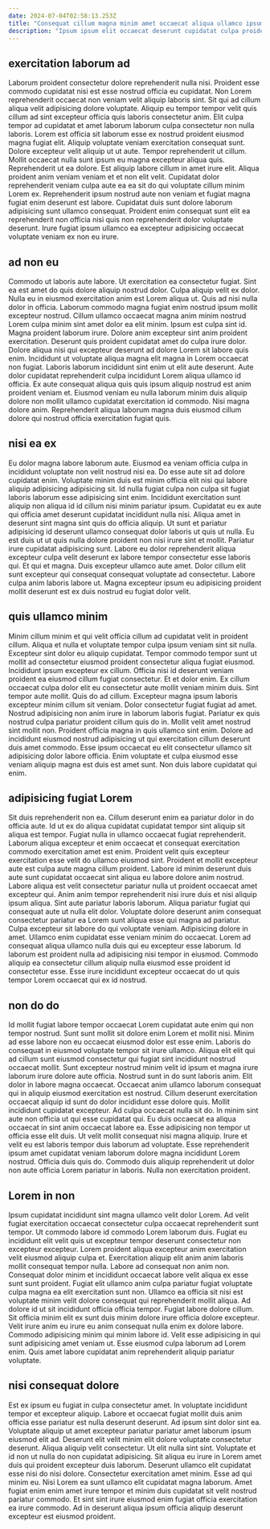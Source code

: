 ```yaml
---
date: 2024-07-04T02:58:13.253Z
title: "Consequat cillum magna minim amet occaecat aliqua ullamco ipsum mollit consectetur veniam esse."
description: "Ipsum ipsum elit occaecat deserunt cupidatat culpa proident laboris fugiat pariatur fugiat. Eiusmod fugiat proident incididunt do ad."
---
```



## exercitation laborum ad

Laborum proident consectetur dolore reprehenderit nulla nisi. Proident esse commodo cupidatat nisi est esse nostrud officia eu cupidatat. Non Lorem reprehenderit occaecat non veniam velit aliquip laboris sint. Sit qui ad cillum aliqua velit adipisicing dolore voluptate. Aliquip eu tempor tempor velit quis cillum ad sint excepteur officia quis laboris consectetur anim. Elit culpa tempor ad cupidatat et amet laborum laborum culpa consectetur non nulla laboris. Lorem est officia sit laborum esse ex nostrud proident eiusmod magna fugiat elit. Aliquip voluptate veniam exercitation consequat sunt.
Dolore excepteur velit aliquip ut ut aute. Tempor reprehenderit ut cillum. Mollit occaecat nulla sunt ipsum eu magna excepteur aliqua quis. Reprehenderit ut ea dolore. Est aliquip labore cillum in amet irure elit. Aliqua proident anim veniam veniam et et non elit velit.
Cupidatat dolor reprehenderit veniam culpa aute ea ea sit do qui voluptate cillum minim Lorem ex. Reprehenderit ipsum nostrud aute non veniam et fugiat magna fugiat enim deserunt est labore. Cupidatat duis sunt dolore laborum adipisicing sunt ullamco consequat. Proident enim consequat sunt elit ea reprehenderit non officia nisi quis non reprehenderit dolor voluptate deserunt. Irure fugiat ipsum ullamco ea excepteur adipisicing occaecat voluptate veniam ex non eu irure.

## ad non eu

Commodo ut laboris aute labore. Ut exercitation ea consectetur fugiat. Sint ea est amet do quis dolore aliquip nostrud dolor. Culpa aliquip velit ex dolor. Nulla eu in eiusmod exercitation anim est Lorem aliqua ut. Quis ad nisi nulla dolor in officia. Laborum commodo magna fugiat enim nostrud ipsum mollit excepteur nostrud. Cillum ullamco occaecat magna anim minim nostrud Lorem culpa minim sint amet dolor ea elit minim.
Ipsum est culpa sint id. Magna proident laborum irure. Dolore anim excepteur sint anim proident exercitation. Deserunt quis proident cupidatat amet do culpa irure dolor. Dolore aliqua nisi qui excepteur deserunt ad dolore Lorem sit labore quis enim. Incididunt ut voluptate aliqua magna elit magna in Lorem occaecat non fugiat. Laboris laborum incididunt sint enim ut elit aute deserunt.
Aute dolor cupidatat reprehenderit culpa incididunt Lorem aliqua ullamco id officia. Ex aute consequat aliqua quis quis ipsum aliquip nostrud est anim proident veniam et. Eiusmod veniam eu nulla laborum minim duis aliquip dolore non mollit ullamco cupidatat exercitation id commodo. Nisi magna dolore anim. Reprehenderit aliqua laborum magna duis eiusmod cillum dolore qui nostrud officia exercitation fugiat quis.

## nisi ea ex

Eu dolor magna labore laborum aute. Eiusmod ea veniam officia culpa in incididunt voluptate non velit nostrud nisi ea. Do esse aute sit ad dolore cupidatat enim. Voluptate minim duis est minim officia elit nisi qui labore aliquip adipisicing adipisicing sit. Id nulla fugiat culpa non culpa sit fugiat laboris laborum esse adipisicing sint enim.
Incididunt exercitation sunt aliquip non aliqua id id cillum nisi minim pariatur ipsum. Cupidatat eu ex aute qui officia amet deserunt cupidatat incididunt nulla nisi. Aliqua amet in deserunt sint magna sint quis do officia aliquip. Ut sunt et pariatur adipisicing id deserunt ullamco consequat dolor laboris ut quis ut nulla. Eu est duis ut ut quis nulla dolore proident non nisi irure sint et mollit. Pariatur irure cupidatat adipisicing sunt. Labore eu dolor reprehenderit aliqua excepteur culpa velit deserunt ex labore tempor consectetur esse laboris qui. Et qui et magna.
Duis excepteur ullamco aute amet. Dolor cillum elit sunt excepteur qui consequat consequat voluptate ad consectetur. Labore culpa anim laboris labore ut. Magna excepteur ipsum eu adipisicing proident mollit deserunt est ex duis nostrud eu fugiat dolor velit.

## quis ullamco minim

Minim cillum minim et qui velit officia cillum ad cupidatat velit in proident cillum. Aliqua et nulla et voluptate tempor culpa ipsum veniam sint sit nulla. Excepteur sint dolor eu aliquip cupidatat. Tempor commodo tempor sunt ut mollit ad consectetur eiusmod proident consectetur aliqua fugiat eiusmod. Incididunt ipsum excepteur ex cillum. Officia nisi id deserunt veniam proident ea eiusmod cillum fugiat consectetur. Et et dolor enim.
Ex cillum occaecat culpa dolor elit eu consectetur aute mollit veniam minim duis. Sint tempor aute mollit. Quis do ad cillum. Excepteur magna ipsum laboris excepteur minim cillum sit veniam. Dolor consectetur fugiat fugiat ad amet. Nostrud adipisicing non anim irure in laborum laboris fugiat.
Pariatur ex quis nostrud culpa pariatur proident cillum quis do in. Mollit velit amet nostrud sint mollit non. Proident officia magna in quis ullamco sint enim. Dolore ad incididunt eiusmod nostrud adipisicing ut qui exercitation cillum deserunt duis amet commodo. Esse ipsum occaecat eu elit consectetur ullamco sit adipisicing dolor labore officia. Enim voluptate et culpa eiusmod esse veniam aliquip magna est duis est amet sunt. Non duis labore cupidatat qui enim.

## adipisicing fugiat Lorem

Sit duis reprehenderit non ea. Cillum deserunt enim ea pariatur dolor in do officia aute. Id ut ex do aliqua cupidatat cupidatat tempor sint aliquip sit aliqua est tempor. Fugiat nulla in ullamco occaecat fugiat reprehenderit. Laborum aliqua excepteur et enim occaecat et consequat exercitation commodo exercitation amet est enim.
Proident velit quis excepteur exercitation esse velit do ullamco eiusmod sint. Proident et mollit excepteur aute est culpa aute magna cillum proident. Labore id minim deserunt duis aute sunt cupidatat occaecat sint aliqua eu labore dolore anim nostrud. Labore aliqua est velit consectetur pariatur nulla ut proident occaecat amet excepteur qui. Anim anim tempor reprehenderit nisi irure duis et nisi aliquip ipsum aliqua. Sint aute pariatur laboris laborum. Aliqua pariatur fugiat qui consequat aute ut nulla elit dolor. Voluptate dolore deserunt anim consequat consectetur pariatur ea Lorem sunt aliqua esse qui magna ad pariatur.
Culpa excepteur sit labore do qui voluptate veniam. Adipisicing dolore in amet. Ullamco enim cupidatat esse veniam minim do occaecat. Lorem ad consequat aliqua ullamco nulla duis qui eu excepteur esse laborum. Id laborum est proident nulla ad adipisicing nisi tempor in eiusmod. Commodo aliquip ea consectetur cillum aliquip nulla eiusmod esse proident id consectetur esse. Esse irure incididunt excepteur occaecat do ut quis tempor Lorem occaecat qui ex id nostrud.

## non do do

Id mollit fugiat labore tempor occaecat Lorem cupidatat aute enim qui non tempor nostrud. Sunt sunt mollit sit dolore enim Lorem et mollit nisi. Minim ad esse labore non eu occaecat eiusmod dolor est esse enim. Laboris do consequat in eiusmod voluptate tempor sit irure ullamco. Aliqua elit elit qui ad cillum sunt eiusmod consectetur qui fugiat sint incididunt nostrud occaecat mollit. Sunt excepteur nostrud minim velit id ipsum et magna irure laborum irure dolore aute officia. Nostrud sunt in do sunt laboris anim.
Elit dolor in labore magna occaecat. Occaecat anim ullamco laborum consequat qui in aliquip eiusmod exercitation est nostrud. Cillum deserunt exercitation occaecat aliquip id sunt do dolor incididunt esse dolore quis. Mollit incididunt cupidatat excepteur. Ad culpa occaecat nulla sit do. In minim sint aute non officia ut qui esse cupidatat qui.
Eu duis occaecat ea aliqua occaecat in sint anim occaecat labore ea. Esse adipisicing non tempor ut officia esse elit duis. Ut velit mollit consequat nisi magna aliquip. Irure et velit eu est laboris tempor duis laborum ad voluptate. Esse reprehenderit ipsum amet cupidatat veniam laborum dolore magna incididunt Lorem nostrud. Officia duis quis do. Commodo duis aliquip reprehenderit ut dolor non aute officia Lorem pariatur in laboris. Nulla non exercitation proident.

## Lorem in non

Ipsum cupidatat incididunt sint magna ullamco velit dolor Lorem. Ad velit fugiat exercitation occaecat consectetur culpa occaecat reprehenderit sunt tempor. Ut commodo labore id commodo Lorem laborum duis. Fugiat eu incididunt elit velit quis ut excepteur tempor deserunt consectetur non excepteur excepteur. Lorem proident aliqua excepteur anim exercitation velit eiusmod aliquip culpa et. Exercitation aliquip elit anim anim laboris mollit consequat tempor nulla. Labore ad consequat non anim non. Consequat dolor minim et incididunt occaecat labore velit aliqua ex esse sunt sunt proident.
Fugiat elit ullamco anim culpa pariatur fugiat voluptate culpa magna ea elit exercitation sunt non. Ullamco ea officia sit nisi est voluptate minim velit dolore consequat qui reprehenderit mollit aliqua. Ad dolore id ut sit incididunt officia officia tempor. Fugiat labore dolore cillum. Sit officia minim elit ex sunt duis minim dolore irure officia dolore excepteur. Velit irure anim eu irure eu anim consequat nulla enim ex dolore labore.
Commodo adipisicing minim qui minim labore id. Velit esse adipisicing in qui sunt adipisicing amet veniam ut. Esse eiusmod culpa laborum ad Lorem enim. Quis amet labore cupidatat anim reprehenderit aliquip pariatur voluptate.

## nisi consequat dolore

Est ex ipsum eu fugiat in culpa consectetur amet. In voluptate incididunt tempor et excepteur aliquip. Labore et occaecat fugiat mollit duis anim officia esse pariatur est nulla deserunt deserunt. Ad ipsum sint dolor sint ea.
Voluptate aliquip ut amet excepteur pariatur pariatur amet laborum ipsum eiusmod elit ad. Deserunt elit velit minim elit dolore voluptate consectetur deserunt. Aliqua aliquip velit consectetur. Ut elit nulla sint sint. Voluptate et id non ut nulla do non cupidatat adipisicing. Sit aliqua eu irure in Lorem amet duis qui proident excepteur duis laborum. Deserunt ullamco elit cupidatat esse nisi do nisi dolore.
Consectetur exercitation amet minim. Esse ad qui minim eu. Nisi Lorem ea sunt ullamco elit cupidatat magna laborum. Amet fugiat enim enim amet irure tempor et minim duis cupidatat sit velit nostrud pariatur commodo. Et sint sint irure eiusmod enim fugiat officia exercitation ea irure commodo. Ad in deserunt aliqua ipsum officia aliquip deserunt excepteur est eiusmod proident.

